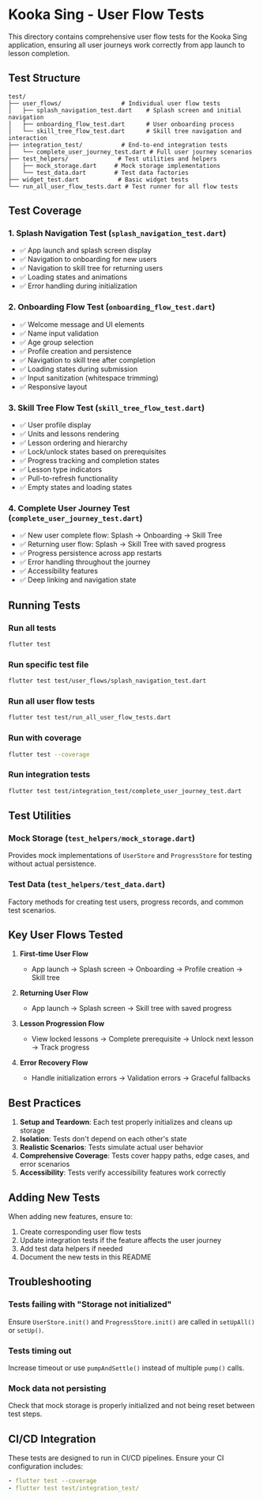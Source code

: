 # Kooka Sing - User Flow Tests

This directory contains comprehensive user flow tests for the Kooka Sing application, ensuring all user journeys work correctly from app launch to lesson completion.

## Test Structure

```
test/
├── user_flows/                 # Individual user flow tests
│   ├── splash_navigation_test.dart    # Splash screen and initial navigation
│   ├── onboarding_flow_test.dart      # User onboarding process
│   └── skill_tree_flow_test.dart      # Skill tree navigation and interaction
├── integration_test/           # End-to-end integration tests
│   └── complete_user_journey_test.dart # Full user journey scenarios
├── test_helpers/              # Test utilities and helpers
│   ├── mock_storage.dart     # Mock storage implementations
│   └── test_data.dart        # Test data factories
├── widget_test.dart           # Basic widget tests
└── run_all_user_flow_tests.dart # Test runner for all flow tests
```

## Test Coverage

### 1. Splash Navigation Test (`splash_navigation_test.dart`)
- ✅ App launch and splash screen display
- ✅ Navigation to onboarding for new users
- ✅ Navigation to skill tree for returning users
- ✅ Loading states and animations
- ✅ Error handling during initialization

### 2. Onboarding Flow Test (`onboarding_flow_test.dart`)
- ✅ Welcome message and UI elements
- ✅ Name input validation
- ✅ Age group selection
- ✅ Profile creation and persistence
- ✅ Navigation to skill tree after completion
- ✅ Loading states during submission
- ✅ Input sanitization (whitespace trimming)
- ✅ Responsive layout

### 3. Skill Tree Flow Test (`skill_tree_flow_test.dart`)
- ✅ User profile display
- ✅ Units and lessons rendering
- ✅ Lesson ordering and hierarchy
- ✅ Lock/unlock states based on prerequisites
- ✅ Progress tracking and completion states
- ✅ Lesson type indicators
- ✅ Pull-to-refresh functionality
- ✅ Empty states and loading states

### 4. Complete User Journey Test (`complete_user_journey_test.dart`)
- ✅ New user complete flow: Splash → Onboarding → Skill Tree
- ✅ Returning user flow: Splash → Skill Tree with saved progress
- ✅ Progress persistence across app restarts
- ✅ Error handling throughout the journey
- ✅ Accessibility features
- ✅ Deep linking and navigation state

## Running Tests

### Run all tests
```bash
flutter test
```

### Run specific test file
```bash
flutter test test/user_flows/splash_navigation_test.dart
```

### Run all user flow tests
```bash
flutter test test/run_all_user_flow_tests.dart
```

### Run with coverage
```bash
flutter test --coverage
```

### Run integration tests
```bash
flutter test test/integration_test/complete_user_journey_test.dart
```

## Test Utilities

### Mock Storage (`test_helpers/mock_storage.dart`)
Provides mock implementations of `UserStore` and `ProgressStore` for testing without actual persistence.

### Test Data (`test_helpers/test_data.dart`)
Factory methods for creating test users, progress records, and common test scenarios.

## Key User Flows Tested

1. **First-time User Flow**
   - App launch → Splash screen → Onboarding → Profile creation → Skill tree

2. **Returning User Flow**
   - App launch → Splash screen → Skill tree with saved progress

3. **Lesson Progression Flow**
   - View locked lessons → Complete prerequisite → Unlock next lesson → Track progress

4. **Error Recovery Flow**
   - Handle initialization errors → Validation errors → Graceful fallbacks

## Best Practices

1. **Setup and Teardown**: Each test properly initializes and cleans up storage
2. **Isolation**: Tests don't depend on each other's state
3. **Realistic Scenarios**: Tests simulate actual user behavior
4. **Comprehensive Coverage**: Tests cover happy paths, edge cases, and error scenarios
5. **Accessibility**: Tests verify accessibility features work correctly

## Adding New Tests

When adding new features, ensure to:
1. Create corresponding user flow tests
2. Update integration tests if the feature affects the user journey
3. Add test data helpers if needed
4. Document the new tests in this README

## Troubleshooting

### Tests failing with "Storage not initialized"
Ensure `UserStore.init()` and `ProgressStore.init()` are called in `setUpAll()` or `setUp()`.

### Tests timing out
Increase timeout or use `pumpAndSettle()` instead of multiple `pump()` calls.

### Mock data not persisting
Check that mock storage is properly initialized and not being reset between test steps.

## CI/CD Integration

These tests are designed to run in CI/CD pipelines. Ensure your CI configuration includes:
```yaml
- flutter test --coverage
- flutter test test/integration_test/
```